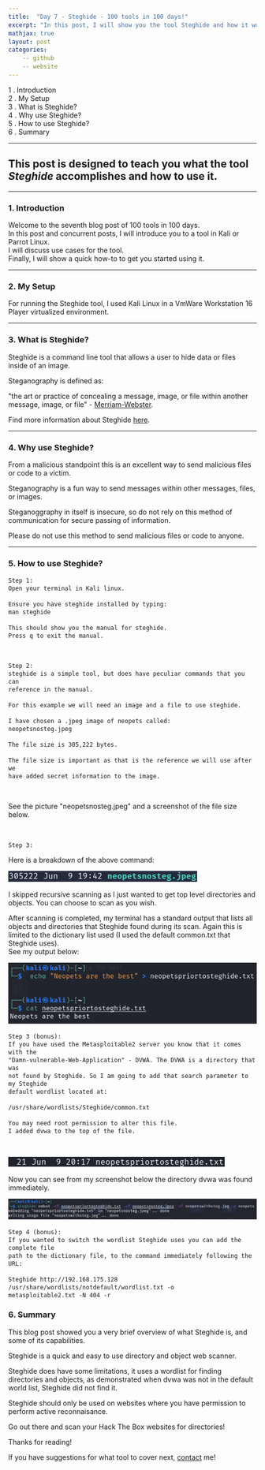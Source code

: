 ```yaml
---
title:  "Day 7 - Steghide - 100 tools in 100 days!"
excerpt: "In this post, I will show you the tool Steghide and how it works."
mathjax: true
layout: post
categories:
    -- github
    -- website
---
```


1 . Introduction
<br>
2 . My Setup
<br>
3 . What is Steghide?
<br>
4 . Why use Steghide?
<br>
5 . How to use Steghide?
<br>
6 . Summary

---

## This post is designed to teach you what the tool *Steghide* accomplishes and how to use it.

---

### 1. **Introduction**

Welcome to the seventh blog post of 100 tools in 100 days.<br> 
In this post and concurrent posts, I will introduce you to a tool in Kali or Parrot Linux. <br>
I will discuss use cases for the tool.<br> 
Finally, I will show a quick how-to to get you started using it. 

---

### 2. **My Setup**

For running the Steghide tool, I used Kali Linux in a VmWare Workstation 16 Player virtualized environment.

---

### 3. **What is Steghide?**

Steghide is a command line tool that allows a user to hide data or files inside of an image. 

Steganography is defined as:

"the art or practice of concealing a message, image, or file within another message, image, or file" - [Merriam-Webster](https://www.merriam-webster.com/dictionary/steganography).

Find more information about Steghide [here](http://steghide.sourceforge.net/).

---

### 4. **Why use Steghide?**

From a malicious standpoint this is an excellent way to send malicious files or code to a victim.

Steganography is a fun way to send messages within other messages, files, or images.

Steganoggraphy in itself is insecure, so do not rely on this method of communication for secure passing of information. 

Please do not use this method to send malicious files or code to anyone. 

---

### 5. **How to use Steghide?**

    Step 1: 
    Open your terminal in Kali linux.

    Ensure you have steghide installed by typing:
    man steghide

    This should show you the manual for steghide.
    Press q to exit the manual.

<br>

    Step 2:
    steghide is a simple tool, but does have peculiar commands that you can 
    reference in the manual.

    For this example we will need an image and a file to use steghide.

    I have chosen a .jpeg image of neopets called:
    neopetsnosteg.jpeg

    The file size is 305,222 bytes.

    The file size is important as that is the reference we will use after we 
    have added secret information to the image. 
<br>

See the picture "neopetsnosteg.jpeg" and a screenshot of the file size below.

![]()


    Step 3:
Here is a breakdown of the above command:

![](https://raw.githubusercontent.com/matthewomccorkle/matthewomccorkle.github.io/9351c5a33650d3c803dc027d0e80ff6db4b6d78b/_posts/assets/100%20tools/Steghide/Steghide1.png)

I skipped recursive scanning as I just wanted to get top level directories and objects. You can choose to scan as you wish.

After scanning is completed, my terminal has a standard output that lists all objects and directories that Steghide found during its scan. Again this is limited to the dictionary list used (I used the default common.txt that Steghide uses). <br>
See my output below:

![](https://raw.githubusercontent.com/matthewomccorkle/matthewomccorkle.github.io/9351c5a33650d3c803dc027d0e80ff6db4b6d78b/_posts/assets/100%20tools/Steghide/Steghide2.png)

    Step 3 (bonus):
    If you have used the Metasploitable2 server you know that it comes with the 
    "Damn-vulnerable-Web-Application" - DVWA. The DVWA is a directory that was 
    not found by Steghide. So I am going to add that search parameter to my Steghide 
    default wordlist located at:

    /usr/share/wordlists/Steghide/common.txt

    You may need root permission to alter this file. 
    I added dvwa to the top of the file.

<br>

![](https://raw.githubusercontent.com/matthewomccorkle/matthewomccorkle.github.io/master/_posts/assets/100%20tools/Steghide/Steghide3.png)

Now you can see from my screenshot below the directory dvwa was found immediately. 

![](https://raw.githubusercontent.com/matthewomccorkle/matthewomccorkle.github.io/master/_posts/assets/100%20tools/Steghide/Steghide4.png)

    Step 4 (bonus):
    If you wanted to switch the wordlist Steghide uses you can add the complete file 
    path to the dictionary file, to the command immediately following the URL:

    Steghide http://192.168.175.128 /usr/share/wordlists/notdefault/wordlist.txt -o 
    metasploitable2.txt -N 404 -r 

    

### 6. **Summary**

This blog post showed you a very brief overview of what Steghide is, and some of its capabilities.

Steghide is a quick and easy to use directory and object web scanner. 

Steghide does have some limitations, it uses a wordlist for finding directories and objects, as demonstrated when dvwa was not in the default world list, Steghide did not find it. 

Steghide should only be used on websites where you have permission to perform active reconnaisance. 

Go out there and scan your Hack The Box websites for directories!

Thanks for reading!<br>

If you have suggestions for what tool to cover next, [contact](mailto:matthew.o.mccorkle@gmail.com) me!